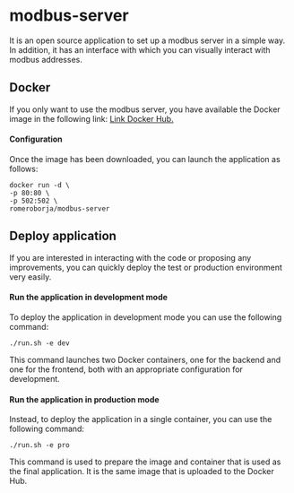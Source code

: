 # modbus-server
It is an open source application to set up a modbus server in a simple way. In addition, it has an interface with which you can visually interact with modbus addresses.

## Docker
If you only want to use the modbus server, you have available the Docker image in the following link: [Link Docker Hub.](https://hub.docker.com/r/romeroborja/modbus-server.)

#### Configuration
Once the image has been downloaded, you can launch the application as follows:

    docker run -d \
    -p 80:80 \
    -p 502:502 \
    romeroborja/modbus-server

## Deploy application
If you are interested in interacting with the code or proposing any improvements, you can quickly deploy the test or production environment very easily.

#### Run the application in development mode
To deploy the application in development mode you can use the following command:

    ./run.sh -e dev

This command launches two Docker containers, one for the backend and one for the frontend, both with an appropriate configuration for development.

#### Run the application in production mode
Instead, to deploy the application in a single container, you can use the following command:

    ./run.sh -e pro

This command is used to prepare the image and container that is used as the final application. It is the same image that is uploaded to the Docker Hub.
